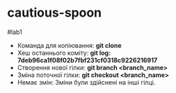 # cautious-spoon
#lab1
* Команда для копіювання: **git clone**  
* Хеш останнього коміту: **git log: 7deb96ca1f08f02b7fbf231cf0318c9226216917**  
* Створення нової гілки: **git branch <branch_name>**  
* Зміна поточної гілки: **git checkout <branch_name>** 
* Немає змін: Зміни були здійснені на інші гілці.
